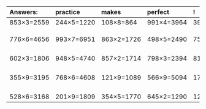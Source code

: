 | Answers: | practice | makes | perfect | ! |
| :--- | :--- | :--- | :--- | :--- |
| 853×3=2559 | 244×5=1220 | 108×8=864 | 991×4=3964 | 393×8=3144 | 
|   |   |   |   |   | 
|   |   |   |   |   | 
|   |   |   |   |   | 
| 776×6=4656 | 993×7=6951 | 863×2=1726 | 498×5=2490 | 756×2=1512 | 
|   |   |   |   |   | 
|   |   |   |   |   | 
|   |   |   |   |   | 
|   |   |   |   |   | 
| 602×3=1806 | 948×5=4740 | 857×2=1714 | 798×3=2394 | 814×5=4070 | 
|   |   |   |   |   | 
|   |   |   |   |   | 
|   |   |   |   |   | 
|   |   |   |   |   | 
| 355×9=3195 | 768×6=4608 | 121×9=1089 | 566×9=5094 | 178×6=1068 | 
|   |   |   |   |   | 
|   |   |   |   |   | 
|   |   |   |   |   | 
|   |   |   |   |   | 
| 528×6=3168 | 201×9=1809 | 354×5=1770 | 645×2=1290 | 123×2=246 | 
